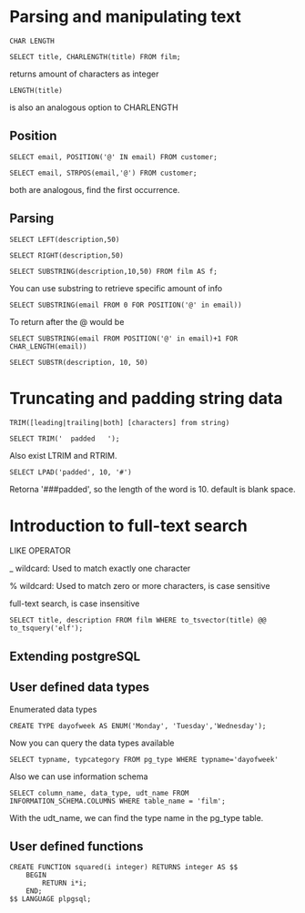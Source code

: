 # Parsing and manipulating text

`CHAR LENGTH`

`SELECT title, CHARLENGTH(title) FROM film;`

returns amount of characters as integer

`LENGTH(title)`

is also an analogous option to CHARLENGTH

## Position

`SELECT email, POSITION('@' IN email) FROM customer;`

`SELECT email, STRPOS(email,'@') FROM customer;`

both are analogous, find the first occurrence.

## Parsing

`SELECT LEFT(description,50)`

`SELECT RIGHT(description,50)`

`SELECT SUBSTRING(description,10,50) FROM film AS f;`

You can use substring to retrieve specific amount of info

`SELECT SUBSTRING(email FROM 0 FOR POSITION('@' in email))`

To return after the @ would be 

`SELECT SUBSTRING(email FROM POSITION('@' in email)+1 FOR CHAR_LENGTH(email))`

`SELECT SUBSTR(description, 10, 50)`

# Truncating and padding string data

`TRIM([leading|trailing|both] [characters] from string)`

`SELECT TRIM('  padded   ');`

Also exist LTRIM and RTRIM.

`SELECT LPAD('padded', 10, '#')`

Retorna '###padded', so the length of the word is 10. default is blank space.


# Introduction to full-text search

LIKE OPERATOR

_ wildcard: Used to match exactly one character

% wildcard: Used to match zero or more characters, is case sensitive


full-text search, is case insensitive

`SELECT title, description FROM film WHERE to_tsvector(title) @@ to_tsquery('elf');`


## Extending postgreSQL

## User defined data types

Enumerated data types

`CREATE TYPE dayofweek AS ENUM('Monday', 'Tuesday','Wednesday');`

Now you can query the data types available

`SELECT typname, typcategory FROM pg_type WHERE typname='dayofweek'`

Also we can use information schema 

`SELECT column_name, data_type, udt_name FROM INFORMATION_SCHEMA.COLUMNS WHERE table_name = 'film';`

With the udt_name, we can find the type name in the pg_type table.


## User defined functions


```
CREATE FUNCTION squared(i integer) RETURNS integer AS $$ 
	BEGIN 
		RETURN i*i;
	END;
$$ LANGUAGE plpgsql;
```
